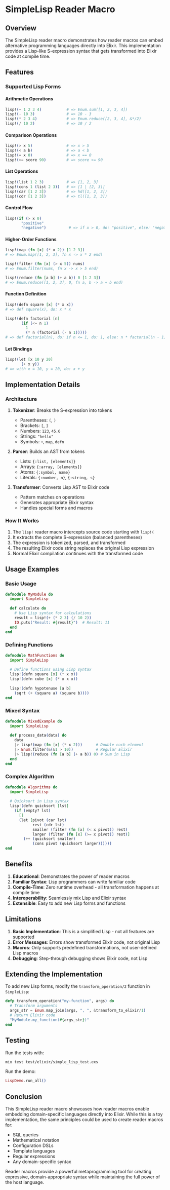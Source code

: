 # SimpleLisp Reader Macro

## Overview

The SimpleLisp reader macro demonstrates how reader macros can embed alternative programming languages directly into Elixir. This implementation provides a Lisp-like S-expression syntax that gets transformed into Elixir code at compile time.

## Features

### Supported Lisp Forms

#### Arithmetic Operations
```elixir
lisp!(+ 1 2 3 4)           # => Enum.sum([1, 2, 3, 4])
lisp!(- 10 3)              # => 10 - 3
lisp!(* 2 3 4)             # => Enum.reduce([2, 3, 4], &*/2)
lisp!(/ 10 2)              # => 10 / 2
```

#### Comparison Operations
```elixir
lisp!(> x 5)               # => x > 5
lisp!(< a b)               # => a < b
lisp!(= x 0)               # => x == 0
lisp!(>= score 90)         # => score >= 90
```

#### List Operations
```elixir
lisp!(list 1 2 3)          # => [1, 2, 3]
lisp!(cons 1 (list 2 3))   # => [1 | [2, 3]]
lisp!(car [1 2 3])         # => hd([1, 2, 3])
lisp!(cdr [1 2 3])         # => tl([1, 2, 3])
```

#### Control Flow
```elixir
lisp!(if (> x 0) 
       "positive" 
       "negative")          # => if x > 0, do: "positive", else: "negative"
```

#### Higher-Order Functions
```elixir
lisp!(map (fn [x] (* x 2)) [1 2 3])
# => Enum.map([1, 2, 3], fn x -> x * 2 end)

lisp!(filter (fn [x] (> x 5)) nums)
# => Enum.filter(nums, fn x -> x > 5 end)

lisp!(reduce (fn [a b] (+ a b)) 0 [1 2 3])
# => Enum.reduce([1, 2, 3], 0, fn a, b -> a + b end)
```

#### Function Definition
```elixir
lisp!(defn square [x] (* x x))
# => def square(x), do: x * x

lisp!(defn factorial [n]
       (if (<= n 1)
         1
         (* n (factorial (- n 1)))))
# => def factorial(n), do: if n <= 1, do: 1, else: n * factorial(n - 1)
```

#### Let Bindings
```elixir
lisp!(let [x 10 y 20] 
       (+ x y))
# => with x = 10, y = 20, do: x + y
```

## Implementation Details

### Architecture

1. **Tokenizer**: Breaks the S-expression into tokens
   - Parentheses: `(`, `)`
   - Brackets: `[`, `]`
   - Numbers: `123`, `45.6`
   - Strings: `"hello"`
   - Symbols: `+`, `map`, `defn`

2. **Parser**: Builds an AST from tokens
   - Lists: `{:list, [elements]}`
   - Arrays: `{:array, [elements]}`
   - Atoms: `{:symbol, name}`
   - Literals: `{:number, n}`, `{:string, s}`

3. **Transformer**: Converts Lisp AST to Elixir code
   - Pattern matches on operations
   - Generates appropriate Elixir syntax
   - Handles special forms and macros

### How It Works

1. The `lisp!` reader macro intercepts source code starting with `lisp!(`
2. It extracts the complete S-expression (balanced parentheses)
3. The expression is tokenized, parsed, and transformed
4. The resulting Elixir code string replaces the original Lisp expression
5. Normal Elixir compilation continues with the transformed code

## Usage Examples

### Basic Usage

```elixir
defmodule MyModule do
  import SimpleLisp
  
  def calculate do
    # Use Lisp syntax for calculations
    result = lisp!(+ (* 2 3) (/ 10 2))
    IO.puts("Result: #{result}")  # Result: 11
  end
end
```

### Defining Functions

```elixir
defmodule MathFunctions do
  import SimpleLisp
  
  # Define functions using Lisp syntax
  lisp!(defn square [x] (* x x))
  lisp!(defn cube [x] (* x x x))
  
  lisp!(defn hypotenuse [a b]
    (sqrt (+ (square a) (square b))))
end
```

### Mixed Syntax

```elixir
defmodule MixedExample do
  import SimpleLisp
  
  def process_data(data) do
    data
    |> lisp!(map (fn [x] (* x 2)))      # Double each element
    |> Enum.filter(&(&1 > 10))          # Regular Elixir
    |> lisp!(reduce (fn [a b] (+ a b)) 0) # Sum in Lisp
  end
end
```

### Complex Algorithm

```elixir
defmodule Algorithms do
  import SimpleLisp
  
  # Quicksort in Lisp syntax
  lisp!(defn quicksort [lst]
    (if (empty? lst)
      []
      (let [pivot (car lst)
            rest (cdr lst)
            smaller (filter (fn [x] (< x pivot)) rest)
            larger (filter (fn [x] (>= x pivot)) rest)]
        (++ (quicksort smaller) 
            (cons pivot (quicksort larger))))))
end
```

## Benefits

1. **Educational**: Demonstrates the power of reader macros
2. **Familiar Syntax**: Lisp programmers can write familiar code
3. **Compile-Time**: Zero runtime overhead - all transformation happens at compile time
4. **Interoperability**: Seamlessly mix Lisp and Elixir syntax
5. **Extensible**: Easy to add new Lisp forms and functions

## Limitations

1. **Basic Implementation**: This is a simplified Lisp - not all features are supported
2. **Error Messages**: Errors show transformed Elixir code, not original Lisp
3. **Macros**: Only supports predefined transformations, not user-defined Lisp macros
4. **Debugging**: Step-through debugging shows Elixir code, not Lisp

## Extending the Implementation

To add new Lisp forms, modify the `transform_operation/2` function in `SimpleLisp`:

```elixir
defp transform_operation("my-function", args) do
  # Transform arguments
  args_str = Enum.map_join(args, ", ", &transform_to_elixir/1)
  # Return Elixir code
  "MyModule.my_function(#{args_str})"
end
```

## Testing

Run the tests with:
```bash
mix test test/elixir/simple_lisp_test.exs
```

Run the demo:
```elixir
LispDemo.run_all()
```

## Conclusion

This SimpleLisp reader macro showcases how reader macros enable embedding domain-specific languages directly into Elixir. While this is a toy implementation, the same principles could be used to create reader macros for:

- SQL queries
- Mathematical notation
- Configuration DSLs
- Template languages
- Regular expressions
- Any domain-specific syntax

Reader macros provide a powerful metaprogramming tool for creating expressive, domain-appropriate syntax while maintaining the full power of the host language.